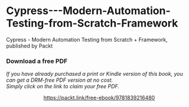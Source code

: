 # Cypress---Modern-Automation-Testing-from-Scratch-Framework
Cypress - Modern Automation Testing from Scratch + Framework, published by Packt
### Download a free PDF

 <i>If you have already purchased a print or Kindle version of this book, you can get a DRM-free PDF version at no cost.<br>Simply click on the link to claim your free PDF.</i>
<p align="center"> <a href="https://packt.link/free-ebook/9781839216480">https://packt.link/free-ebook/9781839216480 </a> </p>